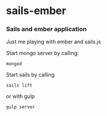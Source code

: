# sails-ember
### Sails and ember application

Just me playing with ember and sails.js

Start mongo server by calling:

	mongod

Start sails by calling

	sails lift

or with gulp

	gulp server
